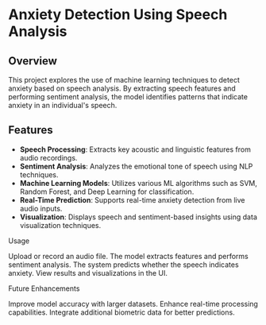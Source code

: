 # Anxiety Detection Using Speech Analysis

## Overview
This project explores the use of machine learning techniques to detect anxiety based on speech analysis. By extracting speech features and performing sentiment analysis, the model identifies patterns that indicate anxiety in an individual's speech.

## Features
- **Speech Processing**: Extracts key acoustic and linguistic features from audio recordings.
- **Sentiment Analysis**: Analyzes the emotional tone of speech using NLP techniques.
- **Machine Learning Models**: Utilizes various ML algorithms such as SVM, Random Forest, and Deep Learning for classification.
- **Real-Time Prediction**: Supports real-time anxiety detection from live audio inputs.
- **Visualization**: Displays speech and sentiment-based insights using data visualization techniques.

Usage

Upload or record an audio file.
The model extracts features and performs sentiment analysis.
The system predicts whether the speech indicates anxiety.
View results and visualizations in the UI.

Future Enhancements

Improve model accuracy with larger datasets.
Enhance real-time processing capabilities.
Integrate additional biometric data for better predictions.
